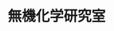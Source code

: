 ---
title: "無機化学研究室"
draft: false

# page title background image
bg_image: "images/banner/bg1.jpg"

# meta description ~100 letters in Japanese
description : "細孔性材料の機能解明と新規材料開発"

# Research image
image: "images/research/research-6.jpg"

# taxonomy
la_categories: "物質化学" # 分子化学 | 物質化学 | 反応化学
keywords: ["ナノ空間", "吸着", "触媒"]
faculties:
  kongo : 金剛 力士 教授
  kongo : 金剛 力士 教授

# contact info
contact:
- icon: ti-email
  link: mailto:ohkubo@okayama-u.ac.jp
  name: ohkubo@okayama-u.ac.jp


- name : "無機化学研究室"
  icon : "ti-world" # icon pack : https://themify.me/themify-icons
  link : "http://chem.okayama-u.ac.jp/~inorganic/index.html"

- name : "700-8530 岡山県岡山市津島中3－1－1"
  icon : "ti-location-pin" # icon pack : https://themify.me/themify-icons
  link : "#"

# type
type: "laboratory"
---